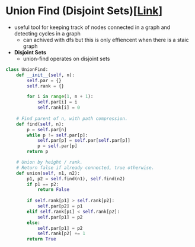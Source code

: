# Union Find (Disjoint Sets)[[Link](https://neetcode.io/courses/advanced-algorithms/7)]

- useful tool for keeping track of nodes connected in a graph and detecting cycles in a graph
    - can achived with dfs but this is only effiencent when there is a staic graph
- __Disjoint Sets__
    - union-find operates on disjoint sets

```python
class UnionFind:
    def __init__(self, n):
        self.par = {}
        self.rank = {}

        for i in range(1, n + 1):
            self.par[i] = i
            self.rank[i] = 0
    
    # Find parent of n, with path compression.
    def find(self, n):
        p = self.par[n]
        while p != self.par[p]:
            self.par[p] = self.par[self.par[p]]
            p = self.par[p]
        return p

    # Union by height / rank.
    # Return false if already connected, true otherwise.
    def union(self, n1, n2):
        p1, p2 = self.find(n1), self.find(n2)
        if p1 == p2:
            return False
        
        if self.rank[p1] > self.rank[p2]:
            self.par[p2] = p1
        elif self.rank[p1] < self.rank[p2]:
            self.par[p1] = p2
        else:
            self.par[p1] = p2
            self.rank[p2] += 1
        return True
```
